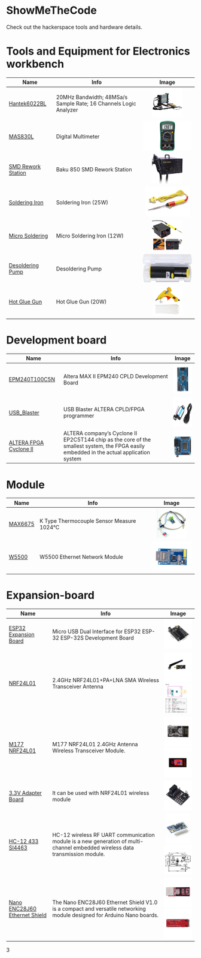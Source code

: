 # ShowMeTheCode
Check out the hackerspace tools and hardware details.



# Tools and Equipment for Electronics workbench

| Name | Info  | Image |
| --- |  --- | :---: |
| [Hantek6022BL](https://www.hantek.com/m/productDetail/153) | 20MHz Bandwidth; 48MSa/s Sample Rate; 16 Channels Logic Analyzer | <img src="src_image/Hantek6022BL.jpg" height="80"> |
| [MAS830L](https://mastech-group.com/as/en/MAS830L) | Digital Multimeter | <img src="src_image/MAS830L.png" height="80"> |
| [SMD Rework Station](https://) | Baku 850 SMD Rework Station | <img src="src_image/850.png" height="80"> |
| [Soldering Iron](https://) | Soldering Iron (25W) | <img src="src_image/Soldering.jpg" height="80"> |
| [Micro Soldering](https://) | Micro Soldering Iron (12W) | <img src="src_image/Micro.png" height="80"> |
| [Desoldering Pump](https://) | Desoldering Pump | <img src="src_image/Desoldering.png" height="80"> |
| [Hot Glue Gun](https://) | Hot Glue Gun (20W) | <img src="src_image/Hot.png" height="80"> |

    
# Development board


| Name | Info  | Image |
| --- |  --- | :---: |
| [EPM240T100C5N](https://robu.in/product/altera-max-ii-epm240-cpld-development-board/) | Altera MAX II EPM240 CPLD Development Board | <img src="src_image/EPM240T100C5N.jpg" height="80"> |
| [USB_Blaster](https://robu.in/product/usb-blaster-altera-cpld-fpga-programmer/) | USB Blaster ALTERA CPLD/FPGA programmer  | <img src="src_image/USB_Blaster.jpg" height="80"> |
| [ALTERA FPGA Cyclone II ](https://robu.in/product/altera-fpga-cyclone-ii-ep2c5t144-system-development-board/) | ALTERA company’s Cyclone II EP2C5T144 chip as the core of the smallest system, the FPGA easily embedded in the actual application system  | <img src="src_image/EP2C5T144.jpg" height="80"> |


# Module

| Name | Info  | Image |
| --- |  --- | :---: |
| [MAX6675](https://robu.in/product/max6675-module-k-type-thermocouple-sensor-measure-1024-degrees-temperature/) |  K Type Thermocouple Sensor Measure 1024°C  | <img src="src_image/MAX6675.jpg" height="80"> |
| [W5500](https://robu.in/product/spi-to-ethernet-hardware-tcp-ip-w5500-ethernet-network-module/) |  W5500 Ethernet Network Module | <img src="src_image/W5500.jpg" height="80"> |




# Expansion-board

| Name | Info  | Image |
| --- |  --- | :---: |
| [ESP32 Expansion Board](https://robu.in/product/30pin-esp32-expansion-board-with-type-c-usb-and-micro-usb-dual-interface-for-esp32-esp-32-esp-32s-development-board/) |  Micro USB Dual Interface for ESP32 ESP-32 ESP-32S Development Board  | <img src="src_image/ESP32_Expansion_Board.jpg" height="80"> |
| [NRF24L01](https://robu.in/product/2-4ghz-nrf24l01palna-sma-antenna-wireless-transceiver-communication-module-1km/) |  2.4GHz NRF24L01+PA+LNA SMA Wireless Transceiver Antenna | <img src="src_image/NRF24L01.jpg" height="80"><img src="src_image/NRF24L01_pinout.jpg" height="80">  |
| [M177 NRF24L01](https://robu.in/product/m177-nrf24l01-2-4ghz-antenna-wireless-transceiver-module/) | M177 NRF24L01 2.4GHz Antenna Wireless Transceiver Module.   |<img src="src_image/M177_NRF24L01.jpg" height="80"><img src="src_image/M177_NRF24L01_pinout.jpg" height="80"> |
| [3.3V Adapter Board](https://robu.in/product/3-3v-adapter-board-for-24l01-wireless-module/) | It can be used with NRF24L01 wireless module  |<img src="src_image/Adapter_24L01.jpg" height="80">|
| [HC-12 433 SI4463](https://robu.in/product/hc-12-433-si4463-wireless-serial-module/) | HC-12 wireless RF UART communication module is a new generation of multi-channel embedded wireless data transmission module.  |<img src="src_image/SI4463.png" height="80"><img src="src_image/SI4463_sch.jpg" height="80">|
| [Nano ENC28J60 Ethernet Shield ](https://robu.in/product/nano-enc28j60-ethernet-shield-v1-0-networking-module/) | The Nano ENC28J60 Ethernet Shield V1.0 is a compact and versatile networking module designed for Arduino Nano boards.   |<img src="src_image/ENC28J60.jpg" height="80"><img src="src_image/ENC28J60_back.jpg" height="80">|


3



